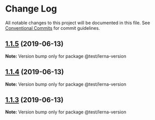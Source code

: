 # Change Log

All notable changes to this project will be documented in this file.
See [Conventional Commits](https://conventionalcommits.org) for commit guidelines.

## [1.1.5](https://github.com/joyerli/lerna-study/compare/v1.1.4...v1.1.5) (2019-06-13)

**Note:** Version bump only for package @test/lerna-version





## [1.1.4](https://github.com/joyerli/lerna-study/compare/v1.1.3...v1.1.4) (2019-06-13)

**Note:** Version bump only for package @test/lerna-version





## [1.1.3](https://github.com/joyerli/lerna-study/compare/v1.1.2...v1.1.3) (2019-06-13)

**Note:** Version bump only for package @test/lerna-version
